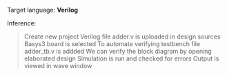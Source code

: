 Target language: **Verilog**

Inference:
>Create new project
>Verilog file adder.v is uploaded in design sources
>Basys3 board is selected
>To automate verifying testbench file adder_tb.v is addded
>We can verify the block diagram by opening elaborated design
>Simulation is run and checked for errors
>Output is viewed in wave window


